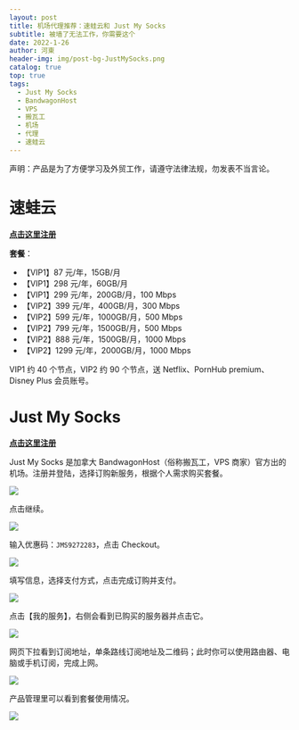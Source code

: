 ```yaml
---
layout: post
title: 机场代理推荐：速蛙云和 Just My Socks
subtitle: 被墙了无法工作，你需要这个
date: 2022-1-26
author: 河東
header-img: img/post-bg-JustMySocks.png
catalog: true
top: true
tags:
  - Just My Socks
  - BandwagonHost
  - VPS
  - 搬瓦工
  - 机场
  - 代理
  - 速蛙云
---
```


声明：产品是为了方便学习及外贸工作，请遵守法律法规，勿发表不当言论。

# 速蛙云

**[点击这里注册](https://i.sw17.icu/Ecfr)**

**套餐**：

- 【VIP1】87 元/年，15GB/月
- 【VIP1】298 元/年，60GB/月
- 【VIP1】299 元/年，200GB/月，100 Mbps
- 【VIP2】399 元/年，400GB/月，300 Mbps
- 【VIP2】599 元/年，1000GB/月，500 Mbps
- 【VIP2】799 元/年，1500GB/月，500 Mbps
- 【VIP2】888 元/年，1500GB/月，1000 Mbps
- 【VIP2】1299 元/年，2000GB/月，1000 Mbps

VIP1 约 40 个节点，VIP2 约 90 个节点，送 Netflix、PornHub premium、Disney Plus 会员账号。

# Just My Socks

**[点击这里注册](https://justmysocks.net/members/aff.php?aff=12029)**

Just My Socks 是加拿大 BandwagonHost（俗称搬瓦工，VPS 商家）官方出的机场。注册并登陆，选择订购新服务，根据个人需求购买套餐。

![](https://i.imgur.com/G0gKyok.png)

点击继续。

![](https://i.imgur.com/b8CjZzd.png)

输入优惠码：`JMS9272283`，点击 Checkout。

![](https://i.imgur.com/rUT5nEY.png)

填写信息，选择支付方式，点击完成订购并支付。

![](https://i.imgur.com/r81XVOD.png)

点击【我的服务】，右侧会看到已购买的服务器并点击它。

![](https://i.imgur.com/k9h53wz.png)

网页下拉看到订阅地址，单条路线订阅地址及二维码；此时你可以使用路由器、电脑或手机订阅，完成上网。

![](https://i.imgur.com/ZDCJnFg.png)

产品管理里可以看到套餐使用情况。

![](https://i.imgur.com/feBInBi.png)
